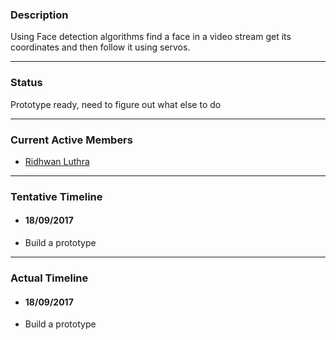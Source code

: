 ### Description
Using Face detection algorithms find a face in a video stream get its coordinates and then follow it using servos.
***
### Status
Prototype ready, need to figure out what else to do
***
### Current Active Members
* [Ridhwan Luthra](https://github.com/ridhwanluthra)
***
### Tentative Timeline
* #### 18/09/2017
 * Build a prototype
***
### Actual Timeline
* #### 18/09/2017
 * Build a prototype
